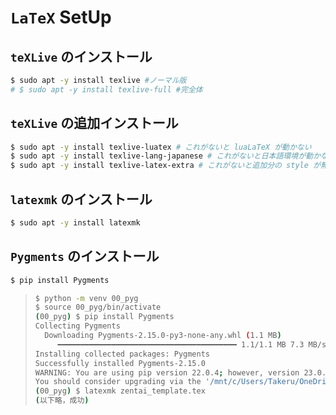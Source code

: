 # `LaTeX` SetUp

## `teXLive` のインストール

```bash
$ sudo apt -y install texlive #ノーマル版
# $ sudo apt -y install texlive-full #完全体
```

## `teXLive` の追加インストール

```bash
$ sudo apt -y install texlive-luatex # これがないと luaLaTeX が動かない
$ sudo apt -y install texlive-lang-japanese # これがないと日本語環境が動かない
$ sudo apt -y install texlive-latex-extra # これがないと追加分の style が無いと言われる
```

## `latexmk` のインストール

```bash
$ sudo apt -y install latexmk
```

## `Pygments` のインストール

```bash
$ pip install Pygments
```

> ```bash
> $ python -m venv 00_pyg
> $ source 00_pyg/bin/activate
> (00_pyg) $ pip install Pygments
> Collecting Pygments
>   Downloading Pygments-2.15.0-py3-none-any.whl (1.1 MB)
>      ━━━━━━━━━━━━━━━━━━━━━━━━━━━━━━━━━━━━━━━━ 1.1/1.1 MB 7.3 MB/s eta 0:00:00
> Installing collected packages: Pygments
> Successfully installed Pygments-2.15.0
> WARNING: You are using pip version 22.0.4; however, version 23.0.1 is available.
> You should consider upgrading via the '/mnt/c/Users/Takeru/OneDrive - Shizuoka University/00_lab/20230403/00_pyg/bin/python -m pip install --upgrade pip' command.
> (00_pyg) $ latexmk zentai_template.tex 
> (以下略，成功)
> ```
